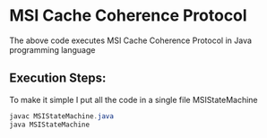 # MSI Cache Coherence Protocol

The above code executes MSI Cache Coherence Protocol in Java programming language

## Execution Steps:

To make it simple I put all the code in a single file MSIStateMachine

```java
javac MSIStateMachine.java
java MSIStateMachine
```